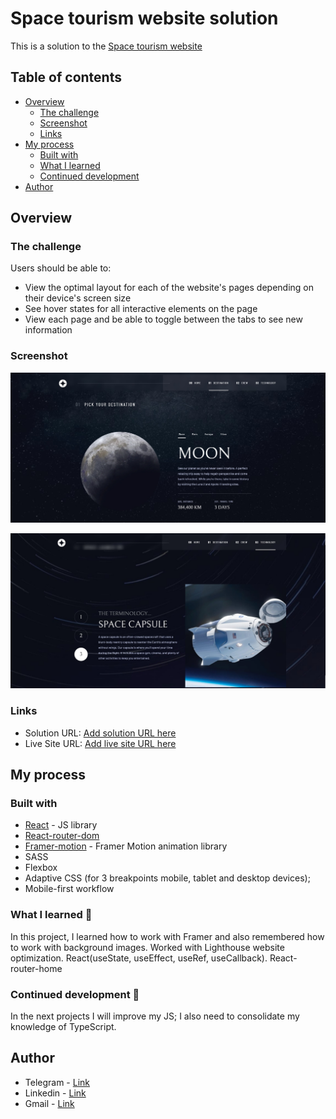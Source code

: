 # Space tourism website solution

This is a solution to the
[Space tourism website](https://www.frontendmentor.io/challenges/space-tourism-multipage-website-gRWj1URZ3)

## Table of contents

- [Overview](#overview)
  - [The challenge](#the-challenge)
  - [Screenshot](#screenshot)
  - [Links](#links)
- [My process](#my-process)
  - [Built with](#built-with)
  - [What I learned](#what-i-learned)
  - [Continued development](#continued-development)
- [Author](#author)

## Overview

### The challenge

Users should be able to:

- View the optimal layout for each of the website's pages depending on their device's screen size
- See hover states for all interactive elements on the page
- View each page and be able to toggle between the tabs to see new information

### Screenshot

![](./public/assets/images/screenshot_1.jpg)

![](./public/assets/images/screenshot_2.jpg)

### Links

- Solution URL: [Add solution URL here](https://github.com/VitaliySaburdo/space-tourism-website)
- Live Site URL: [Add live site URL here](https://space-tourism-website-indol-five.vercel.app/)

## My process

### Built with

- [React](https://reactjs.org/) - JS library
- [React-router-dom](https://reactrouter.com/en/main)
- [Framer-motion](https://www.framer.com/motion/) - Framer Motion animation library
- SASS
- Flexbox
- Adaptive CSS (for 3 breakpoints mobile, tablet and desktop devices);
- Mobile-first workflow

### What I learned :muscle:

In this project, I learned how to work with Framer and also remembered how to work with background
images. Worked with Lighthouse website optimization. React(useState, useEffect, useRef,
useCallback). React-router-home

### Continued development :rocket:

In the next projects I will improve my JS; I also need to consolidate my knowledge of TypeScript.

## Author

- Telegram - [Link](https://t.me/Vitaliy_Saburdo)
- Linkedin - [Link](https://www.linkedin.com/in/vitaliy-saburdo-73363a264/?originalSubdomain=ua)
- Gmail - [Link](vsaburdo@gmail.com)
